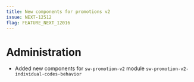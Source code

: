```yaml
---
title: New components for promotions v2
issue: NEXT-12512
flag: FEATURE_NEXT_12016
---
```

# Administration
*  Added new components for `sw-promotion-v2` module `sw-promotion-v2-individual-codes-behavior`
